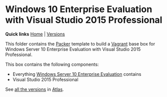 # Windows 10 Enterprise Evaluation with Visual Studio 2015 Professional

**Quick links** [Home] | [Versions]  

This folder contains the [Packer] template to build a [Vagrant] base box for Windows Server 10 Enterprise Evaluation with Visual Studio 2015 Professional.

This box contains the following components:

* Everything [Windows Server 10 Enterprise Evaluation][windows10ee] contains
* Visual Studio 2015 Professional

See [all the versions][Versions] in [Atlas].

[Home]: ../README.md
[Versions]: https://atlas.hashicorp.com/gusztavvargadr/boxes/windows10ee-vs2015p
[windows10ee]: ../windows10ee

[Packer]: https://www.packer.io/
[Vagrant]: https://www.vagrantup.com/
[Atlas]: https://www.hashicorp.com/atlas.html
